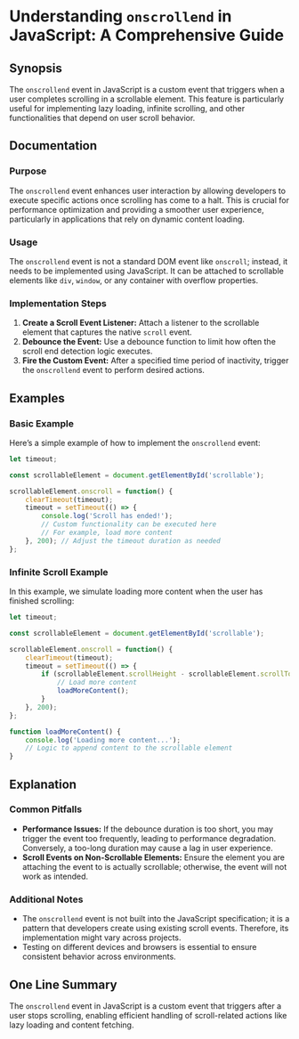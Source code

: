<!--
Meta Description: # Understanding `onscrollend` in JavaScript: A Comprehensive Guide ## Synopsis The `onscrollend` event in JavaScript is a custom event that triggers w...
Meta Keywords: event, scroll, onscrollend, scrollable, javascript
-->

# Understanding `onscrollend` in JavaScript: A Comprehensive Guide

## Synopsis
The `onscrollend` event in JavaScript is a custom event that triggers when a user completes scrolling in a scrollable element. This feature is particularly useful for implementing lazy loading, infinite scrolling, and other functionalities that depend on user scroll behavior.

## Documentation

### Purpose
The `onscrollend` event enhances user interaction by allowing developers to execute specific actions once scrolling has come to a halt. This is crucial for performance optimization and providing a smoother user experience, particularly in applications that rely on dynamic content loading.

### Usage
The `onscrollend` event is not a standard DOM event like `onscroll`; instead, it needs to be implemented using JavaScript. It can be attached to scrollable elements like `div`, `window`, or any container with overflow properties.

### Implementation Steps
1. **Create a Scroll Event Listener:** Attach a listener to the scrollable element that captures the native `scroll` event.
2. **Debounce the Event:** Use a debounce function to limit how often the scroll end detection logic executes.
3. **Fire the Custom Event:** After a specified time period of inactivity, trigger the `onscrollend` event to perform desired actions.

## Examples

### Basic Example
Here’s a simple example of how to implement the `onscrollend` event:

```javascript
let timeout;

const scrollableElement = document.getElementById('scrollable');

scrollableElement.onscroll = function() {
    clearTimeout(timeout);
    timeout = setTimeout(() => {
        console.log('Scroll has ended!');
        // Custom functionality can be executed here
        // For example, load more content
    }, 200); // Adjust the timeout duration as needed
};
```

### Infinite Scroll Example
In this example, we simulate loading more content when the user has finished scrolling:

```javascript
let timeout;

const scrollableElement = document.getElementById('scrollable');

scrollableElement.onscroll = function() {
    clearTimeout(timeout);
    timeout = setTimeout(() => {
        if (scrollableElement.scrollHeight - scrollableElement.scrollTop <= scrollableElement.clientHeight) {
            // Load more content
            loadMoreContent();
        }
    }, 200);
};

function loadMoreContent() {
    console.log('Loading more content...');
    // Logic to append content to the scrollable element
}
```

## Explanation

### Common Pitfalls
- **Performance Issues:** If the debounce duration is too short, you may trigger the event too frequently, leading to performance degradation. Conversely, a too-long duration may cause a lag in user experience.
- **Scroll Events on Non-Scrollable Elements:** Ensure the element you are attaching the event to is actually scrollable; otherwise, the event will not work as intended.

### Additional Notes
- The `onscrollend` event is not built into the JavaScript specification; it is a pattern that developers create using existing scroll events. Therefore, its implementation might vary across projects.
- Testing on different devices and browsers is essential to ensure consistent behavior across environments.

## One Line Summary
The `onscrollend` event in JavaScript is a custom event that triggers after a user stops scrolling, enabling efficient handling of scroll-related actions like lazy loading and content fetching.
